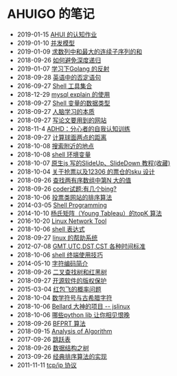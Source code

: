# AHUIGO 的笔记
- 2019-01-15 [AHUI 的认知作业](/b/life/self-character) 
- 2019-01-10 [并发模型](/b/code/code-concurrent-model) 
- 2019-01-09 [求数列中和最大的连续子序列的和](/b/algorithm/algo-array-max-consecutive-sub) 
- 2018-09-26 [如何避免深度递归](/b/algorithm/3.algo-self-call) 
- 2019-01-07 [学习下Golang 的反射](/b/go/17.go-reflect) 
- 2018-09-28 [英语中的否定语句](/b/eng/s/1.not) 
- 2016-09-27 [Shell 工具集合](/b/c/shell-tool) 
- 2018-12-29 [mysql explain 的使用](/b/db/mysql-index-explain) 
- 2018-09-27 [Shell 变量的数据类型](/b/c/1.shell-var) 
- 2018-09-27 [人脑学习的本质](/b/course/1.study) 
- 2018-09-27 [写论文要用到的网站](/b/em/em-paper) 
- 2018-11-4 [ADHD：分心者的自我认知训练](/b/life/adhd) 
- 2018-09-27 [计算球面两点的距离](/b/math/geo-distance) 
- 2018-10-08 [搜索附近的地点](/b/math/geo-distance-geohash) 
- 2018-10-08 [shell 环境变量](/b/c/shell-var-env) 
- 2018-10-07 [原生js 写的SlideUp、SlideDown 教程(收藏)](/b/ria/js-dom-event-slide) 
- 2018-10-04 [关于抢票以及12306 的票仓的sku 设计](/b/news/ticketing-software) 
- 2018-09-26 [查找两有序数组中第N 大的值](/b/algorithm/algorithm-find-the-nth-of-2-sorted-array) 
- 2018-09-26 [coder试题:有几个bing?](/b/algorithm/game-countword) 
- 2018-10-06 [投票类网站的排序算法](/b/algorithm/sort-vote) 
- 2014-03-05 [Shell Programming](/b/c/shell-) 
- 2014-10-10 [杨氏矩阵（Young Tableau）的topK 算法](/b/algorithm/algo-young-tableau-topk) 
- 2016-10-20 [Linux Network Tool](/b/net/3.net-tool) 
- 2018-10-06 [shell 表达式](/b/c/shell-grammar) 
- 2018-09-27 [linux 的帮助系统](/b/c/shell-help) 
- 2012-07-08 [GMT,UTC,DST,CST 各种时间标准](/b/c/shell-time) 
- 2018-10-06 [shell 终端使用技巧](/b/c/shell-zsh) 
- 2014-05-10 [字符编码简介](/b/code/code-character) 
- 2018-09-26 [二叉查找树和红黑树](/b/algorithm/ds-binary-search-tree) 
- 2018-09-27 [开源软件的版权保护](/b/em/em-copyright-open-source) 
- 2015-03-04 [红包飞的概率问题](/b/math/math-envelope) 
- 2018-10-04 [数学符号与古希腊字符](/b/math/math-symbol) 
- 2018-10-06 [Bellard 大神的项目 -- jslinux](/b/news/geek-proj) 
- 2018-10-06 [哪些python lib 让你相见恨晚](/b/py/py-lib) 
- 2018-09-26 [BFPRT 算法](/b/algorithm/algo-topk) 
- 2018-09-15 [Analysis of Algorithm](/b/algorithm/1.time-complex) 
- 2017-09-26 [跳跃表](/b/algorithm/ds-skiplist) 
- 2018-09-26 [数据结构之树](/b/algorithm/algorithm-tree) 
- 2013-09-26 [经典排序算法的实现](/b/algorithm/algo-sort) 
- 2011-11-11 [tcp/ip 协议](/b/net/net-tcpip) 
